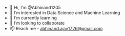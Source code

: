 - 👋 Hi, I’m @Abhinand1205
- 👀 I’m interested in Data Science and Machine Learning
- 🌱 I’m currently learning 
- 💞️ I’m looking to collaborate 
- 📫 Reach me - abhinand.ajay1726@gmail.com

<!---
Abhinand1205/Abhinand1205 is a ✨ special ✨ repository because its `README.md` (this file) appears on your GitHub profile.
You can click the Preview link to take a look at your changes.
--->
